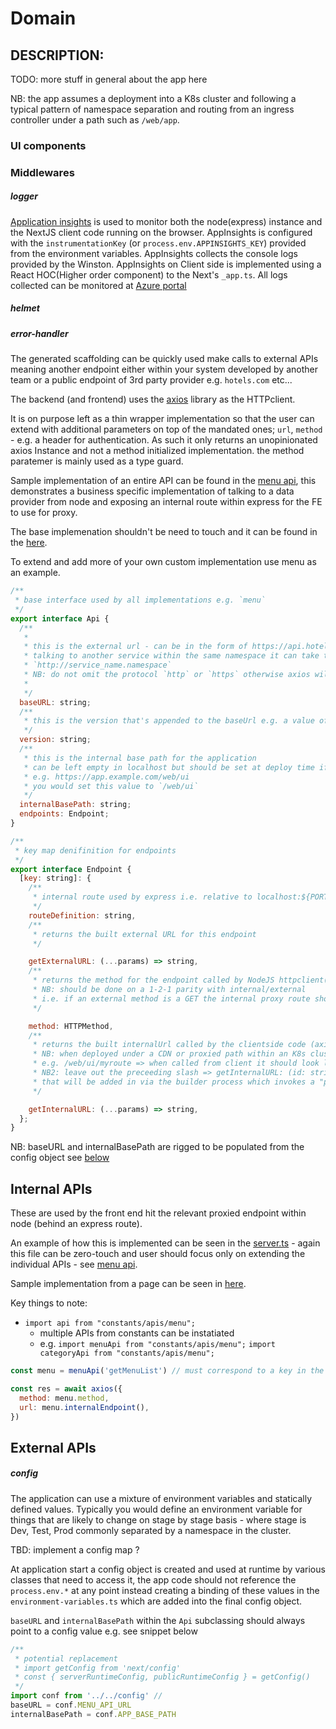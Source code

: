 # Domain

## DESCRIPTION:

TODO: more stuff in general about the app here

NB: the app assumes a deployment into a K8s cluster and following a typical
pattern of namespace separation and routing from an ingress controller under a
path such as `/web/app`.

### UI components

### Middlewares

<!-- should be done as packages -->

##### logger

[Application insights](https://docs.microsoft.com/en-us/azure/azure-monitor/app/app-insights-overview)
is used to monitor both the node(express) instance and the NextJS client code
running on the browser. AppInsights is configured with the `instrumentationKey`
(or `process.env.APPINSIGHTS_KEY`) provided from the environment variables.
AppInsights collects the console logs provided by the Winston. AppInsights on
Client side is implemented using a React HOC(Higher order component) to the
Next's `_app.ts`. All logs collected can be monitored at
[Azure portal](https://portal.azure.com/)

##### helmet

##### error-handler

The generated scaffolding can be quickly used make calls to external APIs
meaning another endpoint either within your system developed by another team or
a public endpoint of 3rd party provider e.g. `hotels.com` etc...

The backend (and frontend) uses the [axios](https://github.com/axios/axios)
library as the HTTPclient.

It is on purpose left as a thin wrapper implementation so that the user can
extend with additional parameters on top of the mandated ones; `url`, `method` -
e.g. a header for authentication. As such it only returns an unopinionated axios
Instance and not a method initialized implementation. the method paratemer is
mainly used as a type guard.

Sample implementation of an entire API can be found in the
[menu api](../src/ssr/constants/apis/menu.ts), this demonstrates a business
specific implementation of talking to a data provider from node and exposing an
internal route within express for the FE to use for proxy.

The base implemenation shouldn't be need to touch and it can be found in the
[here](../src/ssr/constants/apis/index.ts).

To extend and add more of your own custom implementation use menu as an example.

```javascript
/**
 * base interface used by all implementations e.g. `menu`
 */
export interface Api {
  /**
   *
   * this is the external url - can be in the form of https://api.hotels.com/foo or when used inside a Kubernetes cluster
   * talking to another service within the same namespace it can take the form of `http://service_name` or
   * `http://service_name.namespace`
   * NB: do not omit the protocol `http` or `https` otherwise axios will default to localhost:80 as it will not recognise it as a valid TLD.
   *
   */
  baseURL: string;
  /**
   * this is the version that's appended to the baseUrl e.g. a value of `v2` => `https://api.hotels.com/foo/v2` || `http://service_name.namespace/v2`
   */
  version: string;
  /**
   * this is the internal base path for the application
   * can be left empty in localhost but should be set at deploy time if your application is not run under the root of your domain
   * e.g. https://app.example.com/web/ui
   * you would set this value to `/web/ui`
   */
  internalBasePath: string;
  endpoints: Endpoint;
}

/**
 * key map denifinition for endpoints
 */
export interface Endpoint {
  [key: string]: {
    /**
     * internal route used by express i.e. relative to localhost:${PORT}/myroute
     */
    routeDefinition: string,
    /**
     * returns the built external URL for this endpoint
     */

    getExternalURL: (...params) => string,
    /**
     * returns the method for the endpoint called by NodeJS httpclient(axios)
     * NB: should be done on a 1-2-1 parity with internal/external
     * i.e. if an external method is a GET the internal proxy route shoudl also be a GET
     */

    method: HTTPMethod,
    /**
     * returns the built internalUrl called by the clientside code (axios) a.k.a BFF
     * NB: when deployed under a CDN or proxied path within an K8s cluster this will be included
     * e.g. /web/ui/myroute => when called from client it should look like this https://app.example.com/web/ui/myroute
     * NB2: leave out the preceeding slash => getInternalURL: (id: string) => `deletemenu/${id}`,
     * that will be added in via the builder process which invokes a "private" method within the Api base class.
     */

    getInternalURL: (...params) => string,
  };
}
```

NB: baseURL and internalBasePath are rigged to be populated from the config
object see [below](####config)

## Internal APIs

These are used by the front end hit the relevant proxied endpoint within node
(behind an express route).

An example of how this is implemented can be seen in the
[server.ts](../src/ssr/server/index.ts) - again this file can be zero-touch and
user should focus only on extending the individual APIs - see
[menu api](../src/ssr/server/api/menu/index.ts).

Sample implementation from a page can be seen in
[here](../src/ssr/components/ApiPane/index.tsx).

Key things to note:

- `import api from "constants/apis/menu";`
  - multiple APIs from constants can be instatiated
  - e.g. `import menuApi from "constants/apis/menu";`
    `import categoryApi from "constants/apis/menu";`

```javascript
const menu = menuApi('getMenuList') // must correspond to a key in the Endpoints for that class's Api implementation

const res = await axios({
  method: menu.method,
  url: menu.internalEndpoint(),
})
```

## External APIs

##### config

The application can use a mixture of environment variables and statically
defined values. Typically you would define an environment variable for things
that are likely to change on stage by stage basis - where stage is Dev, Test,
Prod commonly separated by a namespace in the cluster.

TBD: implement a config map ?

At application start a config object is created and used at runtime by various
classes that need to access it, the app code should not reference the
`process.env.*` at any point instead creating a binding of these values in the
`environment-variables.ts` which are added into the final config object.

`baseURL` and `internalBasePath` within the `Api` subclassing should always
point to a config value e.g. see snippet below

```javascript
/**
 * potential replacement
 * import getConfig from 'next/config'
 * const { serverRuntimeConfig, publicRuntimeConfig } = getConfig()
 */
import conf from '../../config' //
baseURL = conf.MENU_API_URL
internalBasePath = conf.APP_BASE_PATH
```

